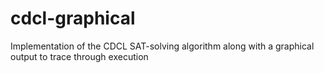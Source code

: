 # cdcl-graphical
Implementation of the CDCL SAT-solving algorithm along with a graphical output to trace through execution
